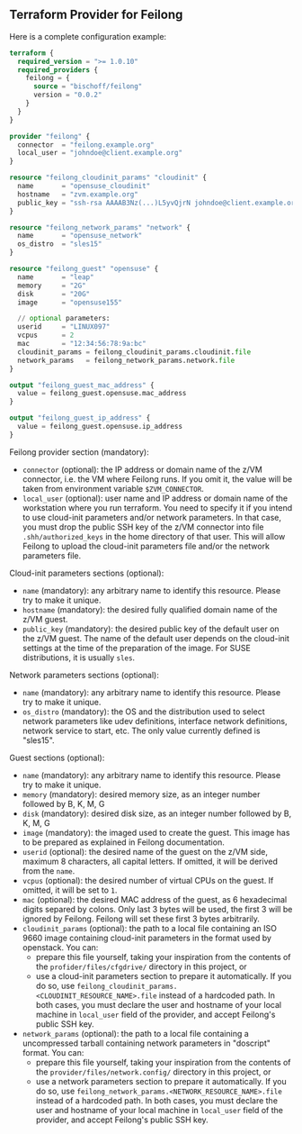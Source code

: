 ## Terraform Provider for Feilong

Here is a complete configuration example:

```terraform
terraform {
  required_version = ">= 1.0.10"
  required_providers {
    feilong = {
      source = "bischoff/feilong"
      version = "0.0.2"
    }
  }
}

provider "feilong" {
  connector  = "feilong.example.org"
  local_user = "johndoe@client.example.org"
}

resource "feilong_cloudinit_params" "cloudinit" {
  name       = "opensuse_cloudinit"
  hostname   = "zvm.example.org"
  public_key = "ssh-rsa AAAAB3Nz(...)L5yvQjrN johndoe@client.example.org"
}

resource "feilong_network_params" "network" {
  name       = "opensuse_network"
  os_distro  = "sles15"
}

resource "feilong_guest" "opensuse" {
  name       = "leap"
  memory     = "2G"
  disk       = "20G"
  image      = "opensuse155"

  // optional parameters:
  userid     = "LINUX097"
  vcpus      = 2
  mac        = "12:34:56:78:9a:bc"
  cloudinit_params = feilong_cloudinit_params.cloudinit.file
  network_params   = feilong_network_params.network.file
}

output "feilong_guest_mac_address" {
  value = feilong_guest.opensuse.mac_address
}

output "feilong_guest_ip_address" {
  value = feilong_guest.opensuse.ip_address
}
```

Feilong provider section (mandatory):

 * `connector` (optional): the IP address or domain name of the z/VM connector, i.e. the VM where Feilong runs. If you omit it, the value will be taken from environment variable `$ZVM_CONNECTOR`.
 * `local_user` (optional): user name and IP address or domain name of the workstation where you run terraform. You need to specify it if you intend to use cloud-init parameters and/or network parameters. In that case, you must drop the public SSH key of the z/VM connector into file `.shh/authorized_keys` in the home directory of that user. This will allow Feilong to upload the cloud-init parameters file and/or the network parameters file.


Cloud-init parameters sections (optional):

 * `name` (mandatory): any arbitrary name to identify this resource. Please try to make it unique.
 * `hostname` (mandatory): the desired fully qualified domain name of the z/VM guest.
 * `public_key` (mandatory): the desired public key of the default user on the z/VM guest. The name of the default user depends on the cloud-init settings at the time of the preparation of the image. For SUSE distributions, it is usually `sles`.


Network parameters sections (optional):

 * `name` (mandatory): any arbitrary name to identify this resource. Please try to make it unique.
 * `os_distro` (mandatory): the OS and the distribution used to select network parameters like udev definitions, interface network definitions, network service to start, etc. The only value currently defined is "sles15".


Guest sections (optional):

 * `name` (mandatory): any arbitrary name to identify this resource. Please try to make it unique.
 * `memory` (mandatory): desired memory size, as an integer number followed by B, K, M, G
 * `disk` (mandatory): desired disk size, as an integer number followed by B, K, M, G
 * `image` (mandatory): the imaged used to create the guest. This image has to be prepared as explained in Feilong documentation.
 * `userid` (optional): the desired name of the guest on the z/VM side, maximum 8 characters, all capital letters. If omitted, it will be derived from the `name`.
 * `vcpus` (optional): the desired number of virtual CPUs on the guest. If omitted, it will be set to `1`.
 * `mac` (optional): the desired MAC address of the guest, as 6 hexadecimal digits separed by colons. Only last 3 bytes will be used, the first 3 will be ignored by Feilong. Feilong will set these first 3 bytes arbitrarily.
 * `cloudinit_params` (optional): the path to a local file containing an ISO 9660 image containing cloud-init parameters in the format used by openstack. You can:
    * prepare this file yourself, taking your inspiration from the contents of the `profider/files/cfgdrive/` directory in this project, or
    * use a cloud-init parameters section to prepare it automatically. If you do so, use `feilong_cloudinit_params.<CLOUDINIT_RESOURCE_NAME>.file` instead of a hardcoded path.
   In both cases, you must declare the user and hostname of your local machine in `local_user` field of the provider, and accept Feilong's public SSH key.
 * `network_params` (optional): the path to a local file containing a uncompressed tarball containing network parameters in "doscript" format. You can:
    * prepare this file yourself, taking your inspiration from the contents of the `provider/files/network.config/` directory in this project, or
    * use a network parameters section to prepare it automatically. If you do so, use `feilong_network_params.<NETWORK_RESOURCE_NAME>.file` instead of a hardcoded path.
   In both cases, you must declare the user and hostname of your local machine in `local_user` field of the provider, and accept Feilong's public SSH key.

